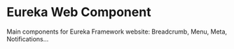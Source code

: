 # Eureka Web Component

Main components for Eureka Framework website: Breadcrumb, Menu, Meta, Notifications...
